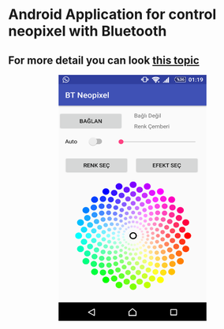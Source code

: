 # Android Application for control neopixel with Bluetooth

## For more detail you can look <a href="http://www.elektrobot.net/arduino-ile-android-kontollu-neopixel-led/" target="_blank">this topic</a>

<center><img src="appss.png" width="300px" height="500px"></center>
